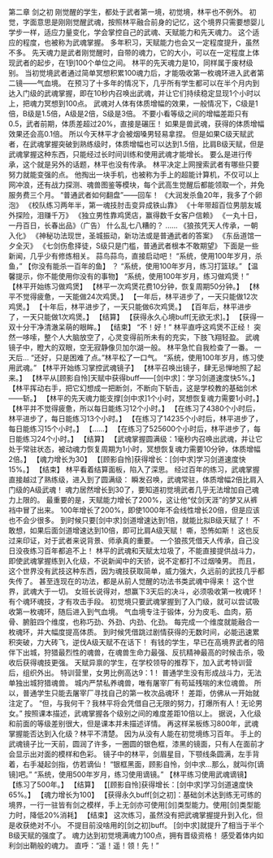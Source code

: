 第二章 剑之初
    刚觉醒的学生，都处于武者第一境，初觉境，林平也不例外。
    初觉，字面意思是刚刚觉醒武魂，按照林平融合前身的记忆，这个境界只需要想婴儿学步一样，适应力量变化，学会掌控自己的武魂、天赋能力和先天魂力。
    这个适应的程度，也被称为武魂掌握。
    多年积习，天赋能力也会又一定程度提升，虽然不多。
    先天魂力是武者刚觉醒时，自带的魂力，它的大小，可以在一定程度上体现武者的起步，在1到100个单位之间。
    林平的先天魂力是10，同样属于废材级别。
    当初觉境武者通过简单冥想积累100魂力后，才能吸收第一枚魂环进入武者第二镜——气血境。
    在预习了十多年的情况下，几乎所有学生都可以在半个月内到达入门级的武魂掌握，即在10秒内召唤出武魂，并让它们持续稳定显现1个小时以上，把魂力冥想到100点。
    武魂对人体有体质增幅的效果，一般情况下，C级是1倍，B级是1.5倍，A级是2倍，S级是3倍。
    不要小看等级之间的增幅差距只有0.5，武者前期，体质差超过20%，直接是碾压！
    如果是兽武魂，获得的体质增幅效果还会高0.1倍。
    所以今天林平才会被烟嗓男轻易拿捏。
    但是如果C级天赋武者，在武魂掌握突破到熟练级时，体质增幅也可以达到1.5倍，比肩B级天赋，但是武魂掌握这种东西，只能经过长时间训练和使用武魂才能增长。
    要么是进行传承，这个就是另外的话题，林平也没有传承。
    林平决定上网搜索武者有哪些只要努力就能变强的点。
    他掏出一块手机，也被称为手上的超能计算机，不仅可以上网冲浪，还有战力探测、魂兽图鉴等模块，每个武高生觉醒后都能领取一个，并免服务费三个月。
    “普通武者如何翻盘”——回车！
    《大润发杀鱼20年，我多了个卵泡》
    《校队练习两年半，第一魂技肘击变异成铁山靠》
    《十年带超百位男朋友城外探险，泪赚千万》
    《独立男性靠鸡煲店，赢得数千女客户信赖》
    《一丸十日，一丹百日，长春出品》（广告）
    什么乱七八糟的？
    ......
    《狼孩凭天人传承，一朝入化》
    《神秘功法现世，圣城振动，新功法或是普通武者的答案》
    《东岳道馆一夕全灭》
    《七剑伤愈择徒，S级只是门槛，普通武者根本不敢期望》
    下面是一些新闻，几乎少有修炼相关。
    蒜鸟蒜鸟，直接启动吧！
    “系统，使用100年岁月，杀鱼，”
    【你没有能杀一百年的鱼】
    ？
    “系统，使用100年岁月，练习打篮球。”
    【温馨提示，你不能使用你没有的事物】
    “系统，使用100年岁月，练习做鸡煲！”
    【林平开始练习做鸡煲】
    【林平一次鸡煲花费10分钟，恢复周期50分钟。】
    【林平不觉得疲惫，一天能做24次鸡煲。】
    【一年后，林平进步了，一天只能做12次鸡煲。】
    【十年后，林平进步了，一天只能做6次鸡煲。】
    【百年后，林平进步了，一天只能做1次鸡煲。】
    【结算】
    【获得永久心境buff[无欲无求]。】
    【获得一双十分干净清澈呆萌的眼眸。】
    【结束】
    “不！好！”
    林平直呼这鸡煲不正经！
    突然一哆嗦，整个人大脑放空了，心灵变得前所未有的充实，下肢飞翔轻盈。
    武魂镜子中，瞪大的双眼，空无寂静像贝加尔湖一般。
    林平急忙自我检查了一番。
    一天后...
    “还好，只是困难了点。”林平松了一口气。
    “系统，使用100年岁月，练习使用武魂。”
    【林平开始练习掌控武魂镜子】
    【林平召唤出镜子，肆无忌惮地照了起来。】
    【林平从[顾影自怜]天赋中获得buff——[剑中求]：学习剑道速度快5%。】
    【林平挥动右手，把它幻想成一把断剑，不断向下斩击，这是学校教的基础剑术——斩。】
    【林平的先天魂力能支撑[剑中求]1个小时，冥想恢复魂力需要1小时。】
    【林平并不觉得疲惫，所以每日能练习12个小时。】
    【在练习了4380个小时后，林平进步了，每日能练习13个小时。】
    【在练习了14235个小时后，林平进步了，每日能练习15个小时。】
    【......】
    【在练习了525600个小时后，林平进步了，每日能练习24个小时。】
    【结算】
    【武魂掌握圆满级：1毫秒内召唤出武魂，并让它处于常驻状态，被动魂力恢复周期为1小时，冥想恢复魂力需要10分钟，体质增幅2倍。】
    【魂力增长为30】
    【[顾影自怜]获得增长：[剑中求]学习剑道速度快15%。】
    【结束】
    林平看着结算面板，陷入了深思。
    经过百年的练习，武魂掌握直接越过了熟练级，进入到了圆满级：
    瞬发召唤，武魂常驻，体质增幅2倍比肩入门级的A级武魂！
    魂力居然增长到30了，要知道初觉境武者几乎无法增加自己魂力上限的。
    最重要的是，天赋能力增长了200%，这让他“仗剑天涯”的梦又从裤裆中冒了出来。
    100年增长了200%，即使1000年不会线性增长20倍，但是应该也不会少很多。
    到时候只要[剑中求]剑道增速达到1倍，就能比拟B级天赋了！
    不敢想，如果后面剑道增速达到10倍，即可比肩A级天赋！
    嘶，恐怖如斯！
    这也反过来印证，对于武者来说背景、师承真的重要。
    一个狼孩凭借天人传承，自己没日没夜练习百年都追不上！
    林平的武魂和天赋太垃圾了，不能直接提供战斗力，即使武魂掌握练到入化级，不说新闻中的天骄，说不定都打不过烟嗓男。
    而且，这个世界没有武技这种东西，因为魂技获取简单，威力强大，久远前的武技几乎都失传了。
    甚至连现在的功法，都是从前人觉醒的功法书类武魂中得来！
    这个世界，武魂大于一切。
	女班长说得对，想赢下3天后的决斗，必须吸收第一枚魂环！
	有个魂环魂技，才有攻击手段。
    初觉境只要武魂掌握到了入门级，就可以尝试吸收第一枚魂环，随后进入到气血境。
    气血境专注于锻体，分为皮毛、血肉，筋骨、腑脏四个维度，也称巧劲、外劲、内劲、化劲。
    每完成一个维度就能融合一枚魂环，并大幅度提高体质。
    到时候凭借跳过剧情获得的无数时间，必能迅速累积突破，力大砖飞，逆伐A级天赋不在话下！
    有钱的学生，早已在高境界武者的陪伴下出城，狩猎最烈性的魂兽，在魂兽生命力最强、反抗精神最高的时候击杀，吸收后获得魂技更强。
    天赋异禀的学生，在学校领导的推荐下，加入武考特训营后，组织外出。
    特训营里，女男比例高达9：1！
    普通学生没有形成战斗力，无法单独出城狩猎魂兽。
    城内严禁私养魂兽，唯有屠宰厂有苟延残喘的末位魂兽。
    所以，普通学生只能去屠宰厂寻找自己的第一枚次品魂环！
    差距，仿佛从一开始就注定了。
    “但，与我何干？我林平将会凭借自己无限的努力，打爆所有人！无论男女。”
    按照课本描述，武魂掌握各个级别之间的难度差距10倍以上。
    据说，入化级和前面的等级差别很大，但是课本并未描述详情。
    再这样呆板练习800年，武魂掌握能否达到入化级？林平不清楚。
    因为从没有人能在初觉境练习百年。
    手上的武魂镜子比一天前，圆润了许多，一圈圆的银色框，漆黑的镜面，只有人在面前才会显示出对面的模样和色彩。
    镜子中的林平，剑眉星目，下颚线条圆满，左手背着，右手凝起剑指，仿若谪仙！
    “银框黑面，顾影自怜，剑中求...那么，就叫你[谪镜]吧。”
    “系统，使用500年岁月，练习使用谪镜。”
    【林平练习使用武魂谪镜】
    【练习了500年。】
    【结算】
    【[顾影自怜]获得增长：[剑中求]学习剑道速度快65%。】
    【魂力增长为100】
    【获得永久buff[剑之初]：基础剑术达到练无可练的境界，一行一驻皆有剑之模样，手上无剑亦可使用[剑]类型能力。使用[剑]类型能力时，降低20%消耗】
    【结束】
    这次练习，虽然没有把武魂掌握提升到入化，但是收获绝对不小。
    不提目前没啥用的[剑之初]buff。
    [剑中求]就提升了相当于半个B级天赋的强度了。
    魂力达到初觉境满魂力100点，拥有晋级资格！
    感受着体内如利剑出鞘般的魂力。
    直呼：“遥！遥！领！先！”

    
    